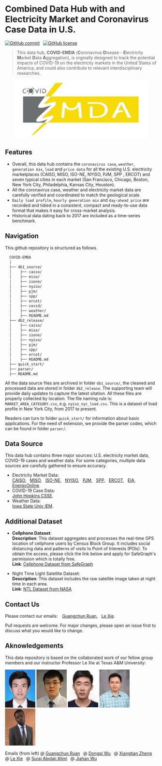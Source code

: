 # Combined Data Hub with and Electricity Market and Coronavirus Case Data in U.S.

[![GitHub commit](https://img.shields.io/github/last-commit/GuangchunRuan/COVID-EMDA)](https://github.com/GuangchunRuan/COVID-EMDA/commits/master) &nbsp;
[![GitHub license](https://img.shields.io/badge/license-MIT-yellow)](https://choosealicense.com/licenses/mit/)


> This data hub, **COVID-EMDA** (**C**oronavirus **D**isease - **E**lectricity **M**arket **D**ata **A**ggregation), is orginally designed to track the potential impacts of COVID-19 on the electricity markets in the United States of America, and could also contribute to relevant interdisciplinary researches.

<p align="center">
<img src="figure/covid_emda_logo.JPG" alt="COVID-EMDA Logo" />
</p>


## Features
- Overall, this data hub contains the `coronavirus case`, `weather`, `generation mix`, `load` and `price data` for all the existing U.S. electricity marketplaces (CAISO, MISO, ISO-NE, NYISO, PJM, SPP , ERCOT) and seven typical cities in each market (San Francisco, Chicago, Boston, New York City, Philadelphia, Kansas City, Houston). 
- All the coronavirus case, weather and electricity market data are carefully verified and coordinated to match the geological scale.
- `Daily load profile`, `hourly generation mix` and `day-ahead price` are recorded and tidied in a consistent, compact and ready-to-use data format that makes it easy for cross-market analysis.
- Historical data dating back to 2017 are included as a time-series benchmark.



## Navigation
This github repository is structured as follows.
```text
  COVID-EMDA
  |
  ├── db1_source/
  │    ├── caiso/
  │    ├── miso/
  │    ├── isone/
  │    ├── nyiso/
  │    ├── pjm/
  │    ├── spp/
  │    ├── ercot/
  │    ├── covid/
  │    ├── weather/
  │    ├── README.md
  ├── db2_release/
  │    ├── caiso/
  │    ├── miso/
  │    ├── isone/
  │    ├── nyiso/
  │    ├── pjm/
  │    ├── spp/
  │    ├── ercot/
  │    ├── README.md
  ├── quick_start/
  ├── parser/
  ├── README.md
```
All the data source files are archived in folder `db1_source/`, the cleaned and processed data are stored in folder `db2_release`. The supporting team will provide daily updates to capture the latest sitation. All these files are properly collected by location. The file naming rule is: `MARKET_AREA_CATEGORY.csv`, e.g. `nyiso_nyc_load.csv`. This is a dataset of load profile in New York City, from 2017 to present.

Readers can turn to folder `quick_start/` for information about basic applications. For the need of extension, we provide the parser codes, which can be found in folder `parser/`.


## Data Source
This data hub contains three major sources: U.S. electricity market data, COVID-19 cases and weather data. For some categories, multiple data sources are carefully gathered to ensure accuracy.

- Electricity Market Data:\
[CAISO](http://oasis.caiso.com/mrioasis/logon.do), &nbsp; [MISO](https://www.misoenergy.org/markets-and-operations/real-time--market-data/market-reports/), &nbsp; [ISO-NE](https://www.iso-ne.com/markets-operations/iso-express), &nbsp; [NYISO](https://www.nyiso.com/energy-market-operational-data), &nbsp; [PJM](https://dataminer2.pjm.com/list), &nbsp; [SPP](https://marketplace.spp.org/groups/operational_data), &nbsp; [ERCOT](http://www.ercot.com/), &nbsp; [EIA](https://www.eia.gov/beta/electricity/gridmonitor/dashboard/electric_overview/US48/US48), &nbsp; [EnergyOnline](http://www.energyonline.com/).
- COVID-19 Case Data:\
[John Hopkins CSSE](https://github.com/CSSEGISandData/COVID-19).
- Weather Data:\
[Iowa State Univ IEM](https://mesonet.agron.iastate.edu/request/download.phtml).

## Additional Dataset
- **Cellphone Dataset**:\
**Description**: This dataset aggregates and processes the real-time GPS location of cellphone users by Census Block Group. It includes social distancing data and patterns of visits to Point of Interests (POIs). To obtain the access, please click the link below and apply for SafeGraph's permission which is totally free.\
**Link**:  [Cellphone Dataset from SafeGraph](https://docs.safegraph.com/docs)

- Night Time Light Satellite Dataset:\
**Description**: This dataset includes the raw satellite image taken at night time in each area.\
**Link**:  [NTL Dataset from NASA](https://ladsweb.modaps.eosdis.nasa.gov/missions-and-measurements/products/VNP46A1/)

## Contact Us
Please contact our emails: &ensp; [Guangchun Ruan](mailto:guangchun@tamu.edu?subject=[GitHub]%20COVID-EMDA), &nbsp; [Le Xie](mailto:le.xie@tamu.edu?subject=[GitHub]%20COVID-EMDA).

Pull requests are welcome. For major changes, please open an issue first to discuss what you would like to change.

## Aknowledgements
This data repository is based on the collaborated work of our fellow group members and our instructor Professor Le Xie at Texas A&M University:

<p aligh = "middle">
    <img src="figure/ruan.png"" alt="ruan" title="Gangchun Ruan" width=100 />
    <img src="figure/wu.png"" alt="wu" title="Dongqi Wu" width=100 />
    <img src="figure/zheng.png"" alt="zheng" title="Xiangtian Zheng" width=100 />
    <img src="figure/xie.png"" alt="xie" title="Le Xie" width=100 />
    <img src="figure/alimi.png"" alt="alimi" title="Suraj Abolaji Alimi" width=100 />                                        
</p>

Emails (from left)
@ [Guangchun Ruan](mailto:guangchun@tamu.edu?subject=[GitHub]%20COVID-EMDA)&ensp;
@ [Dongqi Wu](mailto:dqwu@tamu.edu?subject=[GitHub]%20COVID-EMDA)&ensp;
@ [Xiangtian Zheng](mailto:zxt0515@tamu.edu?subject=[GitHub]%20COVID-EMDA)&ensp;
@ [Le Xie](mailto:le.xie@tamu.edu?subject=[GitHub]%20COVID-EMDA)&ensp;
@ [Suraj Abolaji Alimi](mailto:alimiabolaji@tamu.edu?subject=[GitHub]%20COVID-EMDA)&ensp;
@ [Jiahan Wu](mailto:jiahwu95@tamu.edu?subject=[GitHub]%20COVID-EMDA)&ensp;

